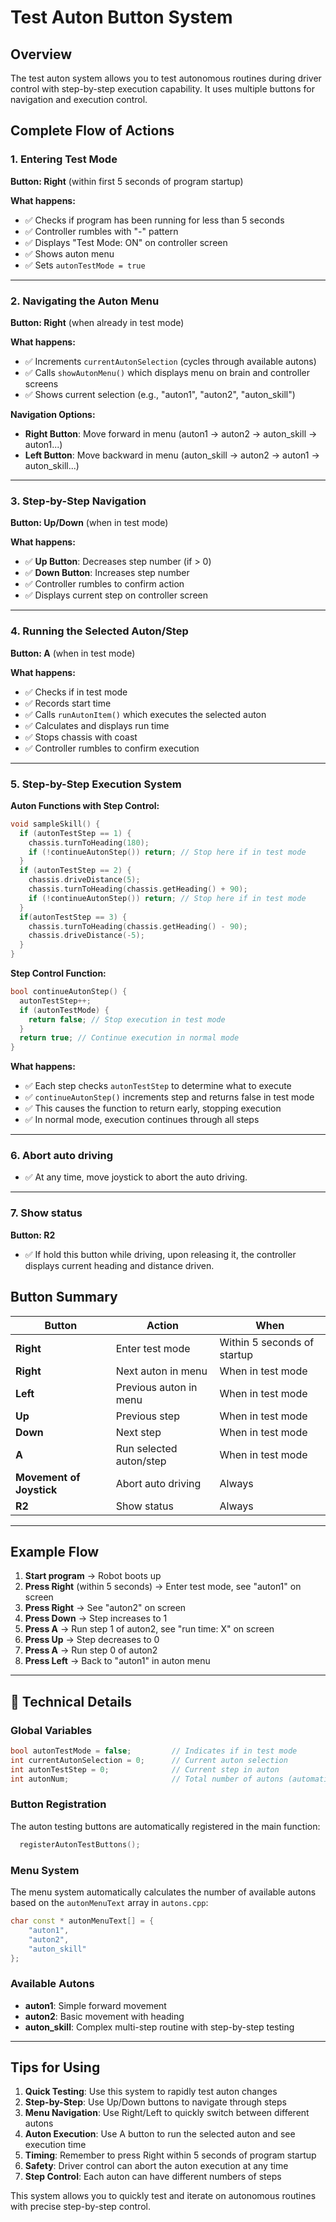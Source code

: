 # Test Auton Button System

## Overview

The test auton system allows you to test autonomous routines during driver control with step-by-step execution capability. It uses multiple buttons for navigation and execution control.

## Complete Flow of Actions

### 1. Entering Test Mode
**Button: Right** (within first 5 seconds of program startup)

**What happens:**
- ✅ Checks if program has been running for less than 5 seconds
- ✅ Controller rumbles with "-" pattern
- ✅ Displays "Test Mode: ON" on controller screen
- ✅ Shows auton menu
- ✅ Sets `autonTestMode = true`

---

### 2. Navigating the Auton Menu
**Button: Right** (when already in test mode)

**What happens:**
- ✅ Increments `currentAutonSelection` (cycles through available autons)
- ✅ Calls `showAutonMenu()` which displays menu on brain and controller screens
- ✅ Shows current selection (e.g., "auton1", "auton2", "auton_skill")

**Navigation Options:**
- **Right Button**: Move forward in menu (auton1 → auton2 → auton_skill → auton1...)
- **Left Button**: Move backward in menu (auton_skill → auton2 → auton1 → auton_skill...)

---

### 3. Step-by-Step Navigation
**Button: Up/Down** (when in test mode)

**What happens:**
- ✅ **Up Button**: Decreases step number (if > 0)
- ✅ **Down Button**: Increases step number
- ✅ Controller rumbles to confirm action
- ✅ Displays current step on controller screen

---

### 4. Running the Selected Auton/Step
**Button: A** (when in test mode)

**What happens:**
- ✅ Checks if in test mode
- ✅ Records start time
- ✅ Calls `runAutonItem()` which executes the selected auton
- ✅ Calculates and displays run time
- ✅ Stops chassis with coast
- ✅ Controller rumbles to confirm execution

---

### 5. Step-by-Step Execution System

**Auton Functions with Step Control:**
```cpp
void sampleSkill() {
  if (autonTestStep == 1) {
    chassis.turnToHeading(180);
    if (!continueAutonStep()) return; // Stop here if in test mode
  }
  if (autonTestStep == 2) {
    chassis.driveDistance(5);
    chassis.turnToHeading(chassis.getHeading() + 90);
    if (!continueAutonStep()) return; // Stop here if in test mode
  } 
  if(autonTestStep == 3) {
    chassis.turnToHeading(chassis.getHeading() - 90);
    chassis.driveDistance(-5);
  }
}
```

**Step Control Function:**
```cpp
bool continueAutonStep() {
  autonTestStep++;
  if (autonTestMode) {
    return false; // Stop execution in test mode
  }
  return true; // Continue execution in normal mode
}
```

**What happens:**
- ✅ Each step checks `autonTestStep` to determine what to execute
- ✅ `continueAutonStep()` increments step and returns false in test mode
- ✅ This causes the function to return early, stopping execution
- ✅ In normal mode, execution continues through all steps


---

### 6. Abort auto driving
- ✅ At any time, move joystick to abort the auto driving.

---

### 7. Show status
**Button: R2**
- ✅ If hold this button while driving, upon releasing it, the controller displays current heading and distance driven.

## Button Summary

| Button | Action | When |
|--------|--------|------|
| **Right** | Enter test mode | Within 5 seconds of startup |
| **Right** | Next auton in menu | When in test mode |
| **Left** | Previous auton in menu | When in test mode |
| **Up** | Previous step | When in test mode |
| **Down** | Next step | When in test mode |
| **A** | Run selected auton/step | When in test mode |
| **Movement of Joystick** | Abort auto driving | Always |
| **R2** | Show status | Always |

---

## Example Flow

1. **Start program** → Robot boots up
2. **Press Right** (within 5 seconds) → Enter test mode, see "auton1" on screen
3. **Press Right** → See "auton2" on screen  
4. **Press Down** → Step increases to 1
5. **Press A** → Run step 1 of auton2, see "run time: X" on screen
6. **Press Up** → Step decreases to 0
7. **Press A** → Run step 0 of auton2
8. **Press Left** → Back to "auton1" in auton menu

---

## 🔧 Technical Details

### Global Variables
```cpp
bool autonTestMode = false;         // Indicates if in test mode
int currentAutonSelection = 0;      // Current auton selection
int autonTestStep = 0;              // Current step in auton
int autonNum;                       // Total number of autons (automatically calculated)
```

### Button Registration
The auton testing buttons are automatically registered in the main function:

```cpp
  registerAutonTestButtons();
```

### Menu System
The menu system automatically calculates the number of available autons based on the `autonMenuText` array in `autons.cpp`:

```cpp
char const * autonMenuText[] = {
    "auton1",
    "auton2", 
    "auton_skill"
};
```

### Available Autons
- **auton1**: Simple forward movement
- **auton2**: Basic movement with heading
- **auton_skill**: Complex multi-step routine with step-by-step testing

---

## Tips for Using

1. **Quick Testing**: Use this system to rapidly test auton changes
2. **Step-by-Step**: Use Up/Down buttons to navigate through steps
3. **Menu Navigation**: Use Right/Left to quickly switch between different autons
4. **Auton Execution**: Use A button to run the selected auton and see execution time
5. **Timing**: Remember to press Right within 5 seconds of program startup
6. **Safety**: Driver control can abort the auton execution at any time
7. **Step Control**: Each auton can have different numbers of steps

This system allows you to quickly test and iterate on autonomous routines with precise step-by-step control.
